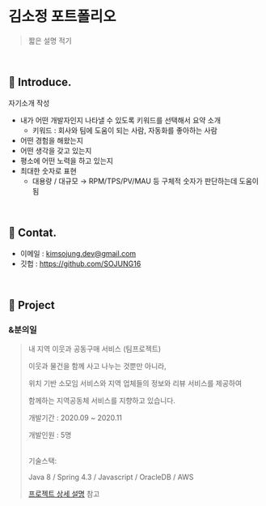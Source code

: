 # 김소정 포트폴리오
> 짧은 설명 적기

</br>
  
## :pushpin: Introduce.
자기소개 작성
- 내가 어떤 개발자인지 나타낼 수 있도록 키워드를 선택해서 요약 소개
  - 키워드 : 회사와 팀에 도움이 되는 사람, 자동화를 좋아하는 사람
- 어떤 경험을 해왔는지
- 어떤 생각을 갖고 있는지
- 평소에 어떤 노력을 하고 있는지
- 최대한 숫자로 표현
  - 대용량 / 대규모 → RPM/TPS/PV/MAU 등 구체적 숫자가 판단하는데 도움이 됨

</br>

## :pushpin: Contat.

- 이메일 : kimsojung.dev@gmail.com
- 깃헙 :  https://github.com/SOJUNG16

</br>


## :pushpin: Project

### &분의일 

> 내 지역 이웃과 공동구매 서비스 (팀프로젝트)
>  
> 이웃과 물건을 함께 사고 나누는 것뿐만 아니라, 
> 
> 위치 기반 소모임 서비스와 지역 업체들의 정보와 리뷰 서비스를 제공하여
>  
> 함께하는 지역공동체 서비스를 지향하고 있습니다.
> 
> 개발기간  : 2020.09 ~ 2020.11
> 
> 개발인원  : 5명
>
></br>
> 기술스택:
>
> Java 8 / Spring 4.3 / Javascript / OracleDB / AWS 
>
> [ 프로젝트 상세 설명](https://github.com/SOJUNG16/andOne) 참고
